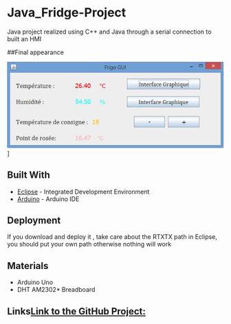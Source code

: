 # Java_Fridge-Project
Java project realized using C++ and Java through a serial connection to built an HMI

##Final appearance

![External components](https://github.com/Cedric-M/Java_Fridge-Project/raw/master/Images/aspect.png)]

## Built With

* [Eclipse](https://www.eclipse.org/home/index.php) - Integrated Development Environment
* [Arduino](https://www.arduino.cc/en/Main/Software) - Arduino IDE



## Deployment

If you download and deploy it , take care about the RTXTX path in Eclipse, you should put your own path otherwise nothing will work
## Materials

* Arduino Uno
* DHT AM2302* Breadboard


## Links[Link to the GitHub Project:](https://github.com/Cedric-M/Java_Fridge-Project)